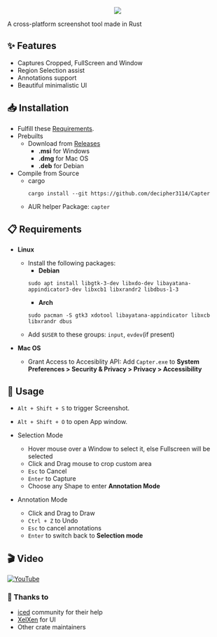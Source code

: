 <p align="center">
    <picture>
      <source media="(prefers-color-scheme: dark)" srcset="https://raw.githubusercontent.com/decipher3114/Capter/master/assets/images/banner_dark.png">
      <source media="(prefers-color-scheme: light)" srcset="https://raw.githubusercontent.com/decipher3114/Capter/master/assets/images/banner_light.png">
      <img src="https://raw.githubusercontent.com/decipher3114/Capter/master/assets/images/banner_dark.png">
    </picture>
</p>

A cross-platform screenshot tool made in Rust

## ✨ Features
- Captures Cropped, FullScreen and Window
- Region Selection assist
- Annotations support
- Beautiful minimalistic UI

## 📥 Installation
- Fulfill these [Requirements](#requirements).
- Prebuilts
    - Download from [Releases](https://github.com/decipher3114/Capter/releases/latest)
        - **.msi** for Windows
        - **.dmg** for Mac OS
        - **.deb** for Debian
- Compile from Source
    - cargo
        ```
        cargo install --git https://github.com/decipher3114/Capter
        ```
    - AUR helper
        Package: `capter`

## 📋 Requirements
- **Linux**  
    - Install the following packages:
        - **Debian**
        ```
        sudo apt install libgtk-3-dev libxdo-dev libayatana-appindicator3-dev libxcb1 libxrandr2 libdbus-1-3
        ```
        - **Arch**
        ```
        sudo pacman -S gtk3 xdotool libayatana-appindicator libxcb libxrandr dbus
        ```
    - Add `$USER` to these groups: `input`, `evdev`(if present)

- **Mac OS**  
    - Grant Access to Accesiblity API: Add `Capter.exe` to **System Preferences > Security & Privacy > Privacy > Accessibility**

## 📖 Usage
- `Alt + Shift + S` to trigger Screenshot.
- `Alt + Shift + O` to open App window.
- Selection Mode
    - Hover mouse over a Window to select it, else Fullscreen will be selected
    - Click and Drag mouse to crop custom area
    - `Esc` to Cancel
    - `Enter` to Capture
    - Choose any Shape to enter **Annotation Mode**
    
- Annotation Mode
    - Click and Drag to Draw
    - `Ctrl + Z` to Undo
    - `Esc` to cancel annotations
    - `Enter` to switch back to **Selection mode**

## 🎬 Video

[![YouTube](http://i.ytimg.com/vi/1RSB8945yJA/0.jpg)](https://www.youtube.com/watch?v=1RSB8945yJA)


### 🙌 Thanks to
- [iced](https://github.com/iced-rs) community for their help
- [XelXen](https://github.com/xelxen) for UI
- Other crate maintainers